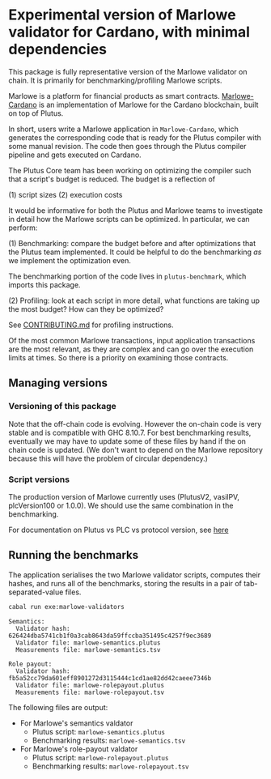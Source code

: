 # Experimental version of Marlowe validator for Cardano, with minimal dependencies

This package is fully representative version of the Marlowe validator on chain. It is primarily for benchmarking/profiling Marlowe scripts. 

Marlowe is a platform for financial products as smart contracts. [Marlowe-Cardano](https://github.com/input-output-hk/marlowe-cardano) is an implementation of Marlowe for the Cardano blockchain, built on top of Plutus.

In short, users write a Marlowe application in `Marlowe-Cardano`, which generates the corresponding code that is ready for the Plutus compiler with some manual revision. The code then goes through the Plutus compiler pipeline and gets executed on Cardano.

The Plutus Core team has been working on optimizing the compiler such that a script's budget is reduced. The budget is a reflection of

(1) script sizes
(2) execution costs

It would be informative for both the Plutus and Marlowe teams to investigate in detail how the Marlowe scripts can be optimized. In particular, we can perform:

(1) Benchmarking: compare the budget before and after optimizations that the Plutus team implemented. It could be helpful to do the benchmarking *as* we implement the optimization even.

The benchmarking portion of the code lives in `plutus-benchmark`, which imports this package.

(2) Profiling: look at each script in more detail, what functions are taking up the most budget? How can they be optimized?

See [CONTRIBUTING.md](https://github.com/input-output-hk/plutus/blob/master/CONTRIBUTING.adoc#how-to-build-the-code-with-profiling) for profiling instructions.

Of the most common Marlowe transactions, input application transactions are the most relevant, as they are complex and can go over the execution limits at times. So there is a priority on examining those contracts.


## Managing versions


### Versioning of this package 

Note that the off-chain code is evolving. However the on-chain code is very stable and is compatible with GHC 8.10.7. For best benchmarking results, eventually we may have to update some of these files by hand if the on chain code is updated. (We don't want to depend on the Marlowe repository because this will have the problem of circular dependency.)


### Script versions

The production version of Marlowe currently uses (PlutusV2, vasilPV, plcVersion100 or 1.0.0). We should use the same combination in the benchmarking.

For documentation on Plutus vs PLC vs protocol version, see [here](https://github.com/input-output-hk/plutus/blob/master/plutus-ledger-api/src/PlutusLedgerApi/Common/Versions.hs)


## Running the benchmarks

The application serialises the two Marlowe validator scripts, computes their hashes, and runs all of the benchmarks, storing the results in a pair of tab-separated-value files.

```bash
cabal run exe:marlowe-validators
```

```console
Semantics:
  Validator hash: 626424dba5741cb1f0a3cab8643da59ffccba351495c4257f9ec3689
  Validator file: marlowe-semantics.plutus
  Measurements file: marlowe-semantics.tsv

Role payout:
  Validator hash: fb5a52cc79da601eff8901272d3115444c1cd1ae82dd42caeee7346b
  Validator file: marlowe-rolepayout.plutus
  Measurements file: marlowe-rolepayout.tsv
```

The following files are output:
- For Marlowe's semantics valdator
    - Plutus script: `marlowe-semantics.plutus`
    - Benchmarking results: `marlowe-semantics.tsv`   
- For Marlowe's role-payout valdator
    - Plutus script: `marlowe-rolepayout.plutus`
    - Benchmarking results: `marlowe-rolepayout.tsv`   
